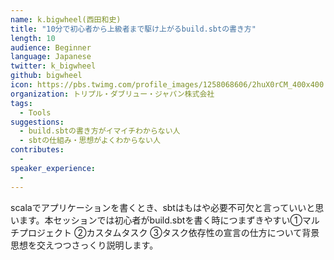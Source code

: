 ```yaml
---
name: k.bigwheel(西田和史)
title: "10分で初心者から上級者まで駆け上がるbuild.sbtの書き方"
length: 10
audience: Beginner
language: Japanese
twitter: k_bigwheel
github: bigwheel
icon: https://pbs.twimg.com/profile_images/1258068606/2huX0rCM_400x400
organization: トリプル・ダブリュー・ジャパン株式会社
tags:
  - Tools
suggestions:
  - build.sbtの書き方がイマイチわからない人
  - sbtの仕組み・思想がよくわからない人
contributes:
  - 
speaker_experience:
  - 
---
```

scalaでアプリケーションを書くとき、sbtはもはや必要不可欠と言っていいと思います。本セッションでは初心者がbuild.sbtを書く時につまずきやすい①マルチプロジェクト ②カスタムタスク ③タスク依存性の宣言の仕方について背景思想を交えつつさっくり説明します。
